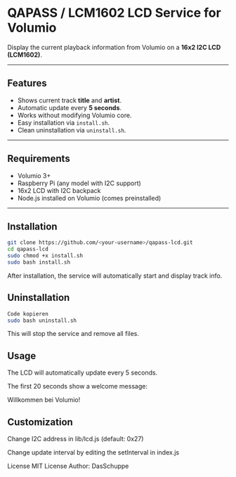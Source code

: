 # QAPASS / LCM1602 LCD Service for Volumio

Display the current playback information from Volumio on a **16x2 I2C LCD (LCM1602)**.

---

## Features

- Shows current track **title** and **artist**.
- Automatic update every **5 seconds**.
- Works without modifying Volumio core.
- Easy installation via `install.sh`.
- Clean uninstallation via `uninstall.sh`.

---

## Requirements

- Volumio 3+
- Raspberry Pi (any model with I2C support)
- 16x2 LCD with I2C backpack
- Node.js installed on Volumio (comes preinstalled)

---

## Installation

```bash
git clone https://github.com/<your-username>/qapass-lcd.git
cd qapass-lcd
sudo chmod +x install.sh
sudo bash install.sh
```
After installation, the service will automatically start and display track info.

## Uninstallation

```bash
Code kopieren
sudo bash uninstall.sh
```
This will stop the service and remove all files.

## Usage
The LCD will automatically update every 5 seconds.

The first 20 seconds show a welcome message:

Willkommen bei
    Volumio!
 
## Customization
Change I2C address in lib/lcd.js (default: 0x27)

Change update interval by editing the setInterval in index.js

License
MIT License
Author: DasSchuppe
